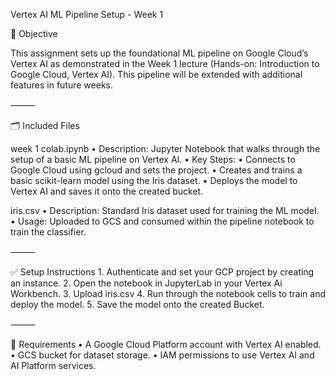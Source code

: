 Vertex AI ML Pipeline Setup - Week 1

📌 Objective

This assignment sets up the foundational ML pipeline on Google Cloud’s Vertex AI as demonstrated in the Week 1 lecture (Hands-on: Introduction to Google Cloud, Vertex AI). This pipeline will be extended with additional features in future weeks.

⸻

🗂️ Included Files

week 1 colab.ipynb
	•	Description: Jupyter Notebook that walks through the setup of a basic ML pipeline on Vertex AI.
	•	Key Steps:
	•	Connects to Google Cloud using gcloud and sets the project.
	•	Creates and trains a basic scikit-learn model using the Iris dataset.
	•	Deploys the model to Vertex AI and saves it onto the created bucket.

iris.csv
	•	Description: Standard Iris dataset used for training the ML model.
	•	Usage: Uploaded to GCS and consumed within the pipeline notebook to train the classifier.

⸻

✅ Setup Instructions
	1.	Authenticate and set your GCP project by creating an instance.
	2.	Open the notebook in JupyterLab in your Vertex Ai Workbench.
	3.	Upload iris.csv
	4.	Run through the notebook cells to train and deploy the model.
 	5.	Save the model onto the created Bucket.

⸻

🔗 Requirements
	•	A Google Cloud Platform account with Vertex AI enabled.
	•	GCS bucket for dataset storage.
	•	IAM permissions to use Vertex AI and AI Platform services.
